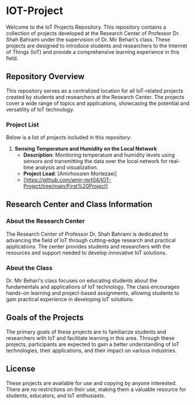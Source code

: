 # IOT-Project

Welcome to the IoT Projects Repository. This repository contains a collection of projects developed at the Research Center of Professor Dr. Shah Bahrami under the supervision of Dr. Mir Behari's class. These projects are designed to introduce students and researchers to the Internet of Things (IoT) and provide a comprehensive learning experience in this field.

## Repository Overview

This repository serves as a centralized location for all IoT-related projects created by students and researchers at the Research Center. The projects cover a wide range of topics and applications, showcasing the potential and versatility of IoT technology.

### Project List

Below is a list of projects included in this repository:

1. **Sensing Temperature and Humidity on the Local Network**
   - **Description**: Monitoring temperature and humidity levels using sensors and transmitting the data over the local network for real-time analysis and visualization.
   - **Project Lead**: [Amirhossien Mortezaei]
   - [https://github.com/amir-mrt04/IOT-Project/tree/main/First%20Project]

## Research Center and Class Information

### About the Research Center

The Research Center of Professor Dr. Shah Bahrami is dedicated to advancing the field of IoT through cutting-edge research and practical applications. The center provides students and researchers with the resources and support needed to develop innovative IoT solutions.

### About the Class

Dr. Mir Behari's class focuses on educating students about the fundamentals and applications of IoT technology. The class encourages hands-on learning and project-based assignments, allowing students to gain practical experience in developing IoT solutions.

## Goals of the Projects

The primary goals of these projects are to familiarize students and researchers with IoT and facilitate learning in this area. Through these projects, participants are expected to gain a better understanding of IoT technologies, their applications, and their impact on various industries.

## License

These projects are available for use and copying by anyone interested. There are no restrictions on their use, making them a valuable resource for students, educators, and IoT enthusiasts.


